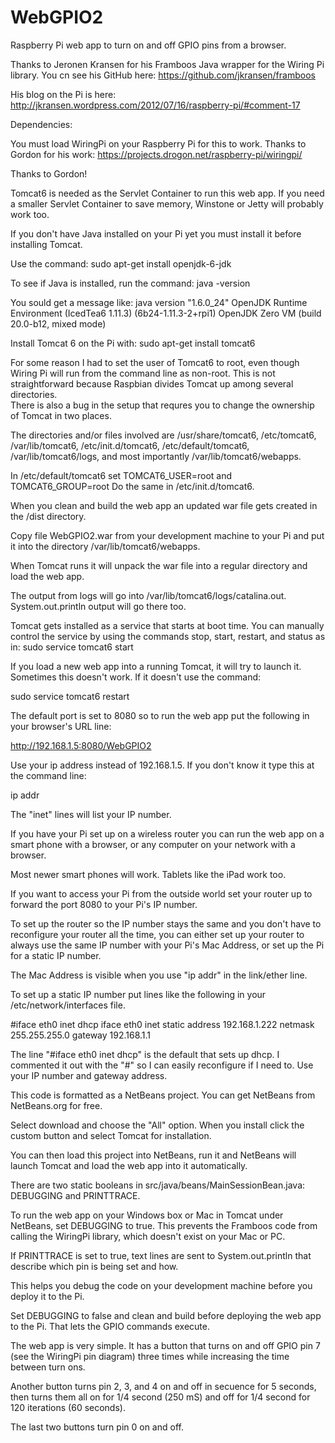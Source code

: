 WebGPIO2
========

Raspberry Pi web app to turn on and off GPIO pins from a browser.

Thanks to Jeronen Kransen for his Framboos Java wrapper for the Wiring Pi library.  You cn see his GitHub here:
https://github.com/jkransen/framboos

His blog on the Pi is here: http://jkransen.wordpress.com/2012/07/16/raspberry-pi/#comment-17

Dependencies:

You must load WiringPi on your Raspberry Pi for this to work.  Thanks to Gordon for his work: 
https://projects.drogon.net/raspberry-pi/wiringpi/

Thanks to Gordon!

Tomcat6 is needed as the Servlet Container to run this web app.  If you need a smaller Servlet Container to save memory,
Winstone or Jetty will probably work too.

If you don't have Java installed on your Pi yet you must install it before installing Tomcat.

Use the command: sudo apt-get install openjdk-6-jdk

To see if Java is installed, run the command: java -version

You sould get a message like: 
java version "1.6.0_24"
OpenJDK Runtime Environment (IcedTea6 1.11.3) (6b24-1.11.3-2+rpi1)
OpenJDK Zero VM (build 20.0-b12, mixed mode)

Install Tomcat 6 on the Pi with: sudo apt-get install tomcat6

For some reason I had to set the user of Tomcat6 to root, even though Wiring Pi will run from the command line as 
non-root.  This is not straightforward because Raspbian divides Tomcat up among several directories.  
There is also a bug in the setup that requres you to change the ownership of Tomcat in two places.

The directories and/or files involved are /usr/share/tomcat6, /etc/tomcat6, /var/lib/tomcat6, /etc/init.d/tomcat6, 
/etc/default/tomcat6, /var/lib/tomcat6/logs, and most importantly /var/lib/tomcat6/webapps.

In /etc/default/tomcat6 set TOMCAT6_USER=root and TOMCAT6_GROUP=root
Do the same in /etc/init.d/tomcat6.

When you clean and build the web app an updated war file gets created in the /dist directory.

Copy file WebGPIO2.war from your development machine to your Pi and put it into the directory /var/lib/tomcat6/webapps.

When Tomcat runs it will unpack the war file into a regular directory and load the web app.

The output from logs will go into /var/lib/tomcat6/logs/catalina.out.
System.out.println output will go there too.

Tomcat gets installed as a service that starts at boot time.  You can manually control the service by using the 
commands stop, start, restart, and status as in:
sudo service tomcat6 start

If you load a new web app into a running Tomcat, it will try to launch it.  Sometimes this doesn't work.  If it 
doesn't use the command:

sudo service tomcat6 restart

The default port is set to 8080 so to run the web app put the following in your browser's URL line:

http://192.168.1.5:8080/WebGPIO2

Use your ip address instead of 192.168.1.5.  If you don't know it type this at the command line:

ip addr

The "inet" lines will list your IP number.

If you have your Pi set up on a wireless router you can run the web app on a smart phone with a browser, or any 
computer on your network with a browser.

Most newer smart phones will work.  Tablets like the iPad work too.

If you want to access your Pi from the outside world set your router up to forward the port 8080 to your Pi's IP number.

To set up the router so the IP number stays the same and you don't have to reconfigure your router all the time, you can 
either set up your router to always use the same IP number with your Pi's Mac Address, or set up the Pi for a static IP number.

The Mac Address is visible when you use "ip addr" in the link/ether line.

To set up a static IP number put lines like the following in your /etc/network/interfaces file.

#iface eth0 inet dhcp
iface eth0 inet static
address 192.168.1.222
netmask 255.255.255.0
gateway 192.168.1.1

The line "#iface eth0 inet dhcp" is the default that sets up dhcp.  I commented it out with the "#" so I can easily 
reconfigure if I need to.  Use your IP number and gateway address.


This code is formatted as a NetBeans project.  You can get NetBeans from NetBeans.org for free.

Select download and choose the "All" option.  When you install click the custom button and select Tomcat 
for installation.

You can then load this project into NetBeans, run it and NetBeans will launch Tomcat and load the web app into it automatically.

There are two static booleans in src/java/beans/MainSessionBean.java: DEBUGGING and PRINTTRACE.

To run the web app on your Windows box or Mac in Tomcat under NetBeans, set DEBUGGING to true.  This prevents the 
Framboos code from calling the WiringPi library, which doesn't exist on your Mac or PC.

If PRINTTRACE is set to true, text lines are sent to System.out.println that describe which pin is being set and how.  

This helps you debug the code on your development machine before you deploy it to the Pi.

Set DEBUGGING to false and clean and build before deploying the web app to the Pi.  That lets the GPIO commands execute.

The web app is very simple.  It has a button that turns on and off GPIO pin 7 (see the WiringPi pin diagram) three times 
while increasing the time between turn ons.

Another button turns pin 2, 3, and 4 on and off in secuence for 5 seconds, then turns them all on for 1/4 second (250 mS) and 
off for 1/4 second for 120 iterations (60 seconds).

The last two buttons turn pin 0 on and off.

